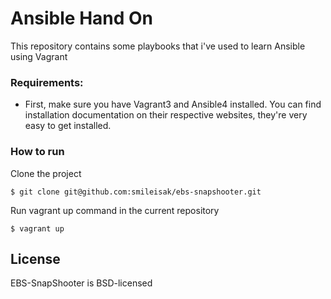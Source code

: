 
# Ansible Hand On
This repository contains some playbooks that i've used to learn Ansible using Vagrant

### Requirements:

* First, make sure you have Vagrant3 and Ansible4 installed. You can find installation documentation on their respective websites, they're very easy to get installed.


### How to run
Clone the project
```
$ git clone git@github.com:smileisak/ebs-snapshooter.git
```
 Run vagrant up command in the current repository

```
$ vagrant up
```

## License

EBS-SnapShooter is BSD-licensed
